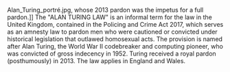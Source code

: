Alan_Turing_portré.jpg, whose 2013 pardon was the impetus for a full pardon.]] The "ALAN TURING LAW" is an informal term for the law in the United Kingdom, contained in the Policing and Crime Act 2017, which serves as an amnesty law to pardon men who were cautioned or convicted under historical legislation that outlawed homosexual acts. The provision is named after Alan Turing, the World War II codebreaker and computing pioneer, who was convicted of gross indecency in 1952. Turing received a royal pardon (posthumously) in 2013. The law applies in England and Wales.

